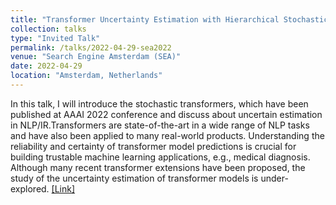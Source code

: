 ```yaml
---
title: "Transformer Uncertainty Estimation with Hierarchical Stochastic Attention"
collection: talks
type: "Invited Talk"
permalink: /talks/2022-04-29-sea2022
venue: "Search Engine Amsterdam (SEA)"
date: 2022-04-29
location: "Amsterdam, Netherlands"
---
```


In this talk, I will introduce the stochastic transformers, which have been published at AAAI 2022 conference and discuss about uncertain estimation in NLP/IR.Transformers are state-of-the-art in a wide range of NLP tasks and have also been applied to many real-world products. Understanding the reliability and certainty of transformer model predictions is crucial for building trustable machine learning applications, e.g., medical diagnosis. Although many recent transformer extensions have been proposed, the study of the uncertainty estimation of transformer models is under-explored. [[Link]](https://irlab.science.uva.nl/2022/04/21/search-engines-amsterdam-april-29/)
